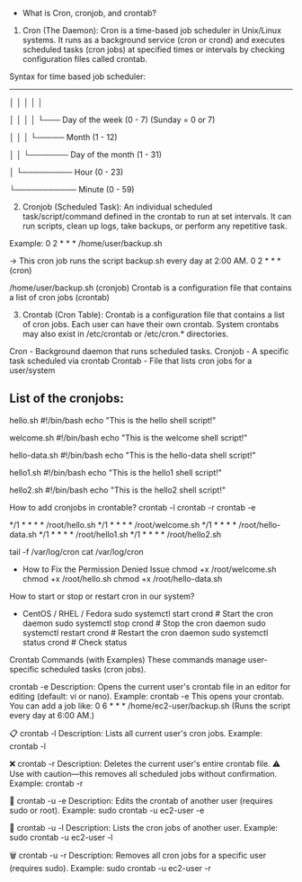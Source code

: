 * What is Cron, cronjob, and crontab?
1. Cron (The Daemon): Cron is a time-based job scheduler in Unix/Linux systems. It runs as a background service (cron or crond) and executes scheduled tasks (cron jobs) at specified times or intervals by checking configuration files called crontab.

Syntax for time based job scheduler:
* * * * *

│ │ │ │ │

│ │ │ │ └─── Day of the week (0 - 7) (Sunday = 0 or 7)

│ │ │ └───── Month (1 - 12)

│ │ └─────── Day of the month (1 - 31)

│ └───────── Hour (0 - 23)

└─────────── Minute (0 - 59)

2. Cronjob (Scheduled Task): An individual scheduled task/script/command defined in the crontab to run at set intervals. It can run scripts, clean up logs, take backups, or perform any repetitive task.

Example:
0 2 \* \* \* /home/user/backup.sh

→ This cron job runs the script backup.sh every day at 2:00 AM.
0 2 \* \* \* (cron)

/home/user/backup.sh (cronjob)
Crontab is a configuration file that contains a list of cron jobs (crontab)

3. Crontab (Cron Table): Crontab is a configuration file that contains a list of cron jobs. Each user can have their own crontab. System crontabs may also exist in /etc/crontab or /etc/cron.\* directories.

Cron - Background daemon that runs scheduled tasks.
Cronjob - A specific task scheduled via crontab
Crontab - File that lists cron jobs for a user/system

List of the cronjobs:
---------------------------
hello.sh
#!/bin/bash
echo "This is the hello shell script!"

welcome.sh
#!/bin/bash
echo "This is the welcome shell script!"

hello-data.sh
#!/bin/bash
echo "This is the hello-data shell script!"

hello1.sh
#!/bin/bash
echo "This is the hello1 shell script!"

hello2.sh
#!/bin/bash
echo "This is the hello2 shell script!"

How to add cronjobs in crontable?
crontab -l
crontab -r
crontab -e

*/1 * * * * /root/hello.sh
*/1 * * * * /root/welcome.sh
*/1 * * * * /root/hello-data.sh
*/1 * * * * /root/hello1.sh
*/1 * * * * /root/hello2.sh

tail -f /var/log/cron
cat /var/log/cron

* How to Fix the Permission Denied Issue
chmod +x /root/welcome.sh
chmod +x /root/hello.sh
chmod +x /root/hello-data.sh

How to start or stop or restart cron in our system?
* CentOS / RHEL / Fedora
sudo systemctl start crond       # Start the cron daemon
sudo systemctl stop crond        # Stop the cron daemon
sudo systemctl restart crond     # Restart the cron daemon
sudo systemctl status crond      # Check status




Crontab Commands (with Examples)
These commands manage user-specific scheduled tasks (cron jobs).

crontab -e
Description: Opens the current user's crontab file in an editor for editing (default: vi or nano).
Example:
crontab -e
This opens your crontab. You can add a job like:
0 6 * * * /home/ec2-user/backup.sh
(Runs the script every day at 6:00 AM.)

📋 crontab -l
Description: Lists all current user's cron jobs.
Example:
crontab -l

❌ crontab -r
Description: Deletes the current user's entire crontab file. ⚠️ Use with caution—this removes all scheduled jobs without confirmation.
Example:
crontab -r

👤 crontab -u <username> -e
Description: Edits the crontab of another user (requires sudo or root).
Example:
sudo crontab -u ec2-user -e

👀 crontab -u <username> -l
Description: Lists the cron jobs of another user.
Example:
sudo crontab -u ec2-user -l

🗑️ crontab -u <username> -r
Description: Removes all cron jobs for a specific user (requires sudo).
Example:
sudo crontab -u ec2-user -r
















